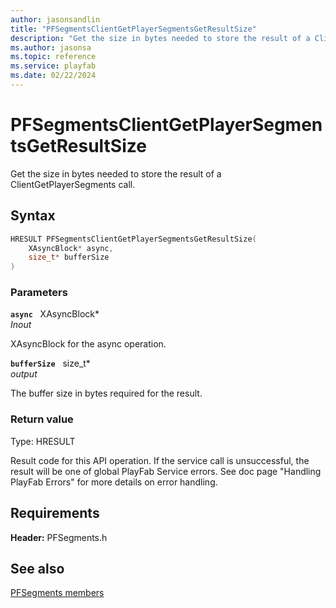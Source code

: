 ```yaml
---
author: jasonsandlin
title: "PFSegmentsClientGetPlayerSegmentsGetResultSize"
description: "Get the size in bytes needed to store the result of a ClientGetPlayerSegments call."
ms.author: jasonsa
ms.topic: reference
ms.service: playfab
ms.date: 02/22/2024
---
```


# PFSegmentsClientGetPlayerSegmentsGetResultSize  

Get the size in bytes needed to store the result of a ClientGetPlayerSegments call.  

## Syntax  
  
```cpp
HRESULT PFSegmentsClientGetPlayerSegmentsGetResultSize(  
    XAsyncBlock* async,  
    size_t* bufferSize  
)  
```  
  
### Parameters  
  
**`async`** &nbsp; XAsyncBlock*  
*_Inout_*  
  
XAsyncBlock for the async operation.  
  
**`bufferSize`** &nbsp; size_t*  
*output*  
  
The buffer size in bytes required for the result.  
  
  
### Return value
Type: HRESULT
  
Result code for this API operation. If the service call is unsuccessful, the result will be one of global PlayFab Service errors. See doc page "Handling PlayFab Errors" for more details on error handling.
  
  
## Requirements  
  
**Header:** PFSegments.h
  
## See also  
[PFSegments members](../pfsegments_members.md)  

  
  
